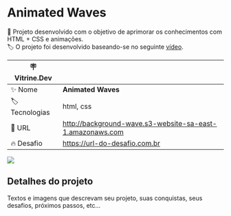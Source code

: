 # Animated Waves

📱 Projeto desenvolvido com o objetivo de aprimorar os conhecimentos com HTML + CSS e animações.
<br>
🏷️ O projeto foi desenvolvido baseando-se no seguinte [vídeo](https://youtu.be/hvzvolGvazw?list=PLGcCUWE4uaqUZF203MRZldNi-9Afi5SrO).

| :placard: Vitrine.Dev |     |
| -------------  | --- |
| :sparkles: Nome        | **Animated Waves**
| :label: Tecnologias | html, css
| :rocket: URL         | http://background-wave.s3-website-sa-east-1.amazonaws.com
| :fire: Desafio     | https://url-do-desafio.com.br

<!-- Inserir imagem com a #vitrinedev ao final do link -->
![](https://via.placeholder.com/1200x500.png?text=imagem+lindona+do+meu+projeto#vitrinedev)

## Detalhes do projeto

Textos e imagens que descrevam seu projeto, suas conquistas, seus desafios, próximos passos, etc...
